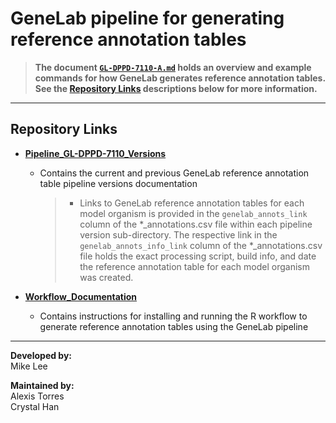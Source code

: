 # GeneLab pipeline for generating reference annotation tables  

> **The document [`GL-DPPD-7110-A.md`](Pipeline_GL-DPPD-7110_Versions/GL-DPPD-7110-A/GL-DPPD-7110-A.md) holds an overview and example commands for how GeneLab generates reference annotation tables. See the [Repository Links](#repository-links) descriptions below for more information.** 

---
## Repository Links

* [**Pipeline_GL-DPPD-7110_Versions**](Pipeline_GL-DPPD-7110_Versions)

  - Contains the current and previous GeneLab reference annotation table pipeline versions documentation
    > * Links to GeneLab reference annotation tables for each model organism is provided in the `genelab_annots_link` column of the \*_annotations.csv file within each pipeline version sub-directory. The respective link in the `genelab_annots_info_link` column of the \*_annotations.csv file holds the exact processing script, build info, and date the reference annotation table for each model organism was created. 

* [**Workflow_Documentation**](Workflow_Documentation)

  - Contains instructions for installing and running the R workflow to generate reference annotation tables using the GeneLab pipeline  


---

**Developed by:**  
Mike Lee

**Maintained by:**  
Alexis Torres  
Crystal Han
